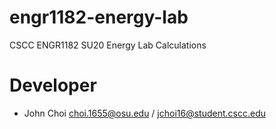 # engr1182-energy-lab
CSCC ENGR1182 SU20 Energy Lab Calculations

# Developer
* John Choi choi.1655@osu.edu / jchoi16@student.cscc.edu
